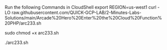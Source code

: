 Run the following Commands in CloudShell
export REGION=us-west1
curl -LO raw.githubusercontent.com/QUICK-GCP-LAB/2-Minutes-Labs-Solutions/main/Arcade%20Hero%20Enter%20the%20Cloud%20Function%20PHP/arc233.sh

sudo chmod +x arc233.sh

./arc233.sh